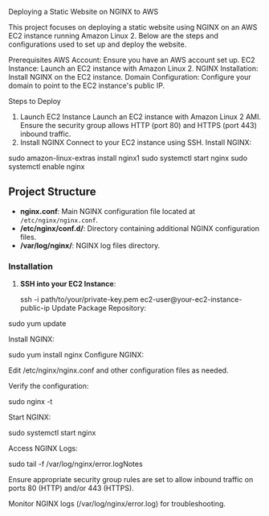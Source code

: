 Deploying a Static Website on NGINX to AWS


This project focuses on deploying a static website using NGINX on an AWS EC2 instance running Amazon Linux 2. Below are the steps and configurations used to set up and deploy the website.

Prerequisites
AWS Account: Ensure you have an AWS account set up.
EC2 Instance: Launch an EC2 instance with Amazon Linux 2.
NGINX Installation: Install NGINX on the EC2 instance.
Domain Configuration: Configure your domain to point to the EC2 instance's public IP.

Steps to Deploy
1. Launch EC2 Instance
Launch an EC2 instance with Amazon Linux 2 AMI.
Ensure the security group allows HTTP (port 80) and HTTPS (port 443) inbound traffic.
2. Install NGINX
Connect to your EC2 instance using SSH.
Install NGINX:

sudo amazon-linux-extras install nginx1
sudo systemctl start nginx
sudo systemctl enable nginx

## Project Structure

- **nginx.conf**: Main NGINX configuration file located at `/etc/nginx/nginx.conf`.
- **/etc/nginx/conf.d/**: Directory containing additional NGINX configuration files.
- **/var/log/nginx/**: NGINX log files directory.

### Installation

1. **SSH into your EC2 Instance**:
   
   ssh -i path/to/your/private-key.pem ec2-user@your-ec2-instance-public-ip
Update Package Repository:

sudo yum update

Install NGINX:

sudo yum install nginx
Configure NGINX:

Edit /etc/nginx/nginx.conf and other configuration files as needed.

Verify the configuration:

sudo nginx -t

Start NGINX:

sudo systemctl start nginx

Access NGINX Logs:

sudo tail -f /var/log/nginx/error.logNotes

Ensure appropriate security group rules are set to allow inbound traffic on ports 80 (HTTP) and/or 443 (HTTPS).

Monitor NGINX logs (/var/log/nginx/error.log) for troubleshooting.











